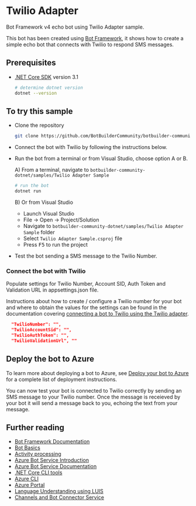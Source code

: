 ﻿# Twilio Adapter

Bot Framework v4 echo bot using Twilio Adapter sample.

This bot has been created using [Bot Framework](https://dev.botframework.com), it shows how to create a simple echo bot that connects with Twilio to respond SMS messages.

## Prerequisites

- [.NET Core SDK](https://dotnet.microsoft.com/download) version 3.1

  ```bash
  # determine dotnet version
  dotnet --version
  ```

## To try this sample

- Clone the repository

    ```bash
    git clone https://github.com/BotBuilderCommunity/botbuilder-community-dotnet.git
    ```

- Connect the bot with Twilio by following the instructions below.

- Run the bot from a terminal or from Visual Studio, choose option A or B.

  A) From a terminal, navigate to `botbuilder-community-dotnet/samples/Twilio Adapter Sample`

  ```bash
  # run the bot
  dotnet run
  ```

  B) Or from Visual Studio

  - Launch Visual Studio
  - File -> Open -> Project/Solution
  - Navigate to `botbuilder-community-dotnet/samples/Twilio Adapter Sample` folder
  - Select `Twilio Adapter Sample.csproj` file
  - Press <kbd>F5</kbd> to run the project

- Test the bot sending a SMS message to the Twilio Number.

### Connect the bot with Twilio

Populate settings for Twilio Number, Account SID, Auth Token and Validation URL in appsettings.json file.

Instructions about how to create / configure a Twilio number for your bot and where to obtain the values for the settings can be found in the documentation covering [connecting a bot to Twilio using the Twilio adapter](https://docs.microsoft.com/en-us/azure/bot-service/bot-service-channel-connect-twilio?view=azure-bot-service-4.0#connect-a-bot-to-twilio-using-the-twilio-adapter).

```json
  "TwilioNumber": "",
  "TwilioAccountSid": "",
  "TwilioAuthToken": "",
  "TwilioValidationUrl", ""
```

## Deploy the bot to Azure

To learn more about deploying a bot to Azure, see [Deploy your bot to Azure](https://aka.ms/azuredeployment) for a complete list of deployment instructions.

You can now test your bot is connected to Twilio correctly by sending an SMS message to your Twilio number.  Once the message is receieved by your bot it will send a message back to you, echoing the text from your message.

## Further reading

- [Bot Framework Documentation](https://docs.botframework.com)
- [Bot Basics](https://docs.microsoft.com/azure/bot-service/bot-builder-basics?view=azure-bot-service-4.0)
- [Activity processing](https://docs.microsoft.com/en-us/azure/bot-service/bot-builder-concept-activity-processing?view=azure-bot-service-4.0)
- [Azure Bot Service Introduction](https://docs.microsoft.com/azure/bot-service/bot-service-overview-introduction?view=azure-bot-service-4.0)
- [Azure Bot Service Documentation](https://docs.microsoft.com/azure/bot-service/?view=azure-bot-service-4.0)
- [.NET Core CLI tools](https://docs.microsoft.com/en-us/dotnet/core/tools/?tabs=netcore2x)
- [Azure CLI](https://docs.microsoft.com/cli/azure/?view=azure-cli-latest)
- [Azure Portal](https://portal.azure.com)
- [Language Understanding using LUIS](https://docs.microsoft.com/en-us/azure/cognitive-services/luis/)
- [Channels and Bot Connector Service](https://docs.microsoft.com/en-us/azure/bot-service/bot-concepts?view=azure-bot-service-4.0)

